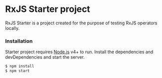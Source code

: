 # RxJS Starter project

RxJS Starter is a project created for the purpose of testing RxJS operators locally.


### Installation

Starter project requires [Node.js](https://nodejs.org/) v4+ to run. Install the dependencies and devDependencies and start the server.

```sh
$ npm install
$ npm start
```

